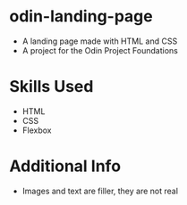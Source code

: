 # odin-landing-page

- A landing page made with HTML and CSS
- A project for the Odin Project Foundations

# Skills Used

- HTML
- CSS
- Flexbox

# Additional Info

- Images and text are filler, they are not real
